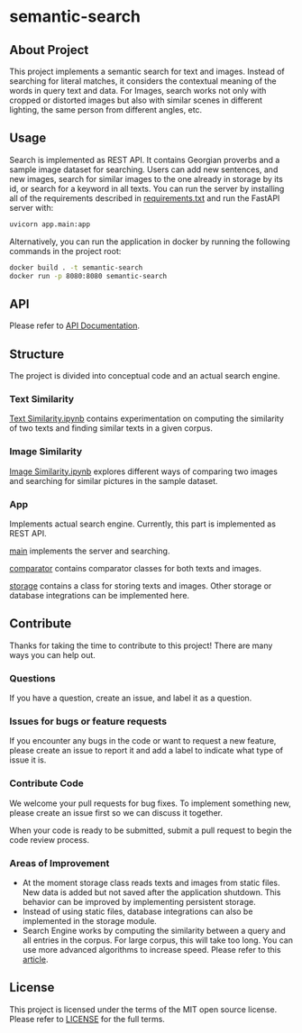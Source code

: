 # semantic-search

## About Project

This project implements a semantic search for text and images. Instead of searching for literal matches, it considers the contextual meaning of the words in query text and data. For Images, search works not only with cropped or distorted images but also with similar scenes in different lighting, the same person from different angles, etc.

## Usage

Search is implemented as REST API. It contains Georgian proverbs and a sample image dataset for searching. Users can add new sentences, and new images, search for similar images to the one already in storage by its id, or search for a keyword in all texts. You can run the server by installing all of the requirements described in [requirements.txt](https://github.com/Supernova-PulsarAIGeorgia/semantic-search/blob/main/requirements.txt) and run the FastAPI server with:
```sh
uvicorn app.main:app
```
Alternatively, you can run the application in docker by running the following commands in the project root:
```sh
docker build . -t semantic-search
docker run -p 8080:8080 semantic-search
```

## API
Please refer to [API Documentation](https://github.com/Supernova-PulsarAIGeorgia/semantic-search/blob/main/api_docs.md).

## Structure
The project is divided into conceptual code and an actual search engine.

### Text Similarity
[Text Similarity.ipynb](https://github.com/Supernova-PulsarAIGeorgia/semantic-search/blob/main/Text%20Similarity.ipynb) contains experimentation on computing the similarity of two texts and finding similar texts in a given corpus.

### Image Similarity
[Image Similarity.ipynb](https://github.com/Supernova-PulsarAIGeorgia/semantic-search/blob/main/Image%20Similarity.ipynb) explores different ways of comparing two images and searching for similar pictures in the sample dataset.

### App
Implements actual search engine. Currently, this part is implemented as REST API.

[main](https://github.com/Supernova-PulsarAIGeorgia/semantic-search/blob/main/app/main.py) implements the server and searching.

[comparator](https://github.com/Supernova-PulsarAIGeorgia/semantic-search/blob/main/app/comparator.py) contains comparator classes for both texts and images.

[storage](https://github.com/Supernova-PulsarAIGeorgia/semantic-search/blob/main/app/storage.py) contains a class for storing texts and images. Other storage or database integrations can be implemented here.

## Contribute
Thanks for taking the time to contribute to this project! There are many ways you can help out.

### Questions
If you have a question, create an issue, and label it as a question.

### Issues for bugs or feature requests
If you encounter any bugs in the code or want to request a new feature, please create an issue to report it and add a label to indicate what type of issue it is.

### Contribute Code
We welcome your pull requests for bug fixes. To implement something new, please create an issue first so we can discuss it together.

When your code is ready to be submitted, submit a pull request to begin the code review process.

### Areas of Improvement

* At the moment storage class reads texts and images from static files. New data is added but not saved after the application shutdown. This behavior can be improved by implementing persistent storage.
* Instead of using static files, database integrations can also be implemented in the storage module.
* Search Engine works by computing the similarity between a query and all entries in the corpus. For large corpus, this will take too long. You can use more advanced algorithms to increase speed. Please refer to this [article](https://www.sbert.net/examples/applications/semantic-search/README.html).

## License
This project is licensed under the terms of the MIT open source license. Please refer to [LICENSE](https://github.com/Supernova-PulsarAIGeorgia/semantic-search/blob/main/LICENSE) for the full terms.
